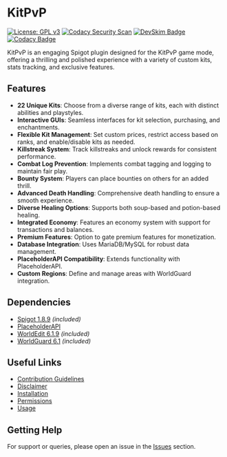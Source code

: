 # KitPvP

[![License: GPL v3](https://img.shields.io/badge/License-GPLv3-blue.svg)](https://www.gnu.org/licenses/gpl-3.0)
[![Codacy Security Scan](https://github.com/Foulest/KitPvP/actions/workflows/codacy.yml/badge.svg)](https://github.com/Foulest/KitPvP/actions/workflows/codacy.yml)
[![DevSkim Badge](https://github.com/Foulest/KitPvP/actions/workflows/devskim.yml/badge.svg)](https://github.com/Foulest/KitPvP/actions/workflows/devskim.yml)
[![Codacy Badge](https://app.codacy.com/project/badge/Grade/67e6fb9977c449b6bca1678c193c5f13)](https://app.codacy.com/gh/Foulest/KitPvP/dashboard?utm_source=gh&utm_medium=referral&utm_content=&utm_campaign=Badge_grade)

KitPvP is an engaging Spigot plugin designed for the KitPvP game mode, offering a thrilling and polished experience with a variety of custom kits, stats tracking, and exclusive features.

## Features
- **22 Unique Kits**: Choose from a diverse range of kits, each with distinct abilities and playstyles.
- **Interactive GUIs**: Seamless interfaces for kit selection, purchasing, and enchantments.
- **Flexible Kit Management**: Set custom prices, restrict access based on ranks, and enable/disable kits as needed.
- **Killstreak System**: Track killstreaks and unlock rewards for consistent performance.
- **Combat Log Prevention**: Implements combat tagging and logging to maintain fair play.
- **Bounty System**: Players can place bounties on others for an added thrill.
- **Advanced Death Handling**: Comprehensive death handling to ensure a smooth experience.
- **Diverse Healing Options**: Supports both soup-based and potion-based healing.
- **Integrated Economy**: Features an economy system with support for transactions and balances.
- **Premium Features**: Option to gate premium features for monetization.
- **Database Integration**: Uses MariaDB/MySQL for robust data management.
- **PlaceholderAPI Compatibility**: Extends functionality with PlaceholderAPI.
- **Custom Regions**: Define and manage areas with WorldGuard integration.

## Dependencies
- [Spigot 1.8.9](https://papermc.io/downloads/all) *(included)*
- [PlaceholderAPI](https://spigotmc.org/resources/placeholderapi.6245)
- [WorldEdit 6.1.9](https://dev.bukkit.org/projects/worldedit/files/2269655) *(included)*
- [WorldGuard 6.1](https://dev.bukkit.org/projects/worldguard/files/2269654) *(included)*

## Useful Links
- [Contribution Guidelines](https://github.com/Foulest/KitPvP/wiki/Contribution-Guidelines)
- [Disclaimer](https://github.com/Foulest/KitPvP/wiki/Disclaimer)
- [Installation](https://github.com/Foulest/KitPvP/wiki/Installation)
- [Permissions](https://github.com/Foulest/KitPvP/wiki/Permissions)
- [Usage](https://github.com/Foulest/KitPvP/wiki/Usage)

## Getting Help
For support or queries, please open an issue in the [Issues](https://github.com/Foulest/KitPvP/issues) section.

